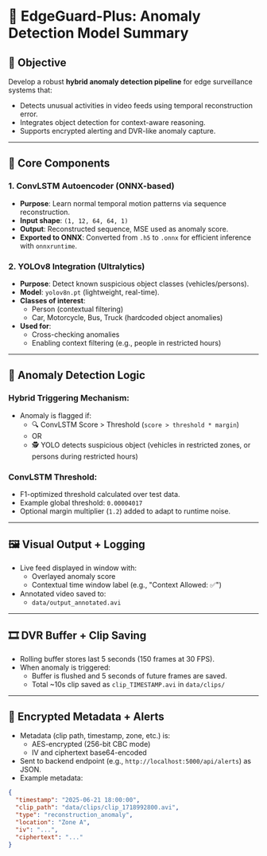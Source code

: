 # 🚨 EdgeGuard-Plus: Anomaly Detection Model Summary

## 🎯 Objective
Develop a robust **hybrid anomaly detection pipeline** for edge surveillance systems that:
- Detects unusual activities in video feeds using temporal reconstruction error.
- Integrates object detection for context-aware reasoning.
- Supports encrypted alerting and DVR-like anomaly capture.

---

## 🧠 Core Components

### 1. ConvLSTM Autoencoder (ONNX-based)
- **Purpose**: Learn normal temporal motion patterns via sequence reconstruction.
- **Input shape**: `(1, 12, 64, 64, 1)`
- **Output**: Reconstructed sequence, MSE used as anomaly score.
- **Exported to ONNX**: Converted from `.h5` to `.onnx` for efficient inference with `onnxruntime`.

### 2. YOLOv8 Integration (Ultralytics)
- **Purpose**: Detect known suspicious object classes (vehicles/persons).
- **Model**: `yolov8n.pt` (lightweight, real-time).
- **Classes of interest**:
  - Person (contextual filtering)
  - Car, Motorcycle, Bus, Truck (hardcoded object anomalies)
- **Used for**:
  - Cross-checking anomalies
  - Enabling context filtering (e.g., people in restricted hours)

---

## 🧪 Anomaly Detection Logic

### Hybrid Triggering Mechanism:
- Anomaly is flagged if:
  - 🔍 ConvLSTM Score > Threshold (`score > threshold * margin`)
  - OR
  - 🕵️ YOLO detects suspicious object (vehicles in restricted zones, or persons during restricted hours)

### ConvLSTM Threshold:
- F1-optimized threshold calculated over test data.
- Example global threshold: `0.00004017`
- Optional margin multiplier (`1.2`) added to adapt to runtime noise.

---

## 🖼️ Visual Output + Logging

- Live feed displayed in window with:
  - Overlayed anomaly score
  - Contextual time window label (e.g., "Context Allowed: ✅")
- Annotated video saved to:
  - `data/output_annotated.avi`

---

## 🎞️ DVR Buffer + Clip Saving

- Rolling buffer stores last 5 seconds (150 frames at 30 FPS).
- When anomaly is triggered:
  - Buffer is flushed and 5 seconds of future frames are saved.
  - Total ~10s clip saved as `clip_TIMESTAMP.avi` in `data/clips/`

---

## 🔐 Encrypted Metadata + Alerts

- Metadata (clip path, timestamp, zone, etc.) is:
  - AES-encrypted (256-bit CBC mode)
  - IV and ciphertext base64-encoded
- Sent to backend endpoint (e.g., `http://localhost:5000/api/alerts`) as JSON.
- Example metadata:
```json
{
  "timestamp": "2025-06-21 18:00:00",
  "clip_path": "data/clips/clip_1718992800.avi",
  "type": "reconstruction_anomaly",
  "location": "Zone A",
  "iv": "...",
  "ciphertext": "..."
}
